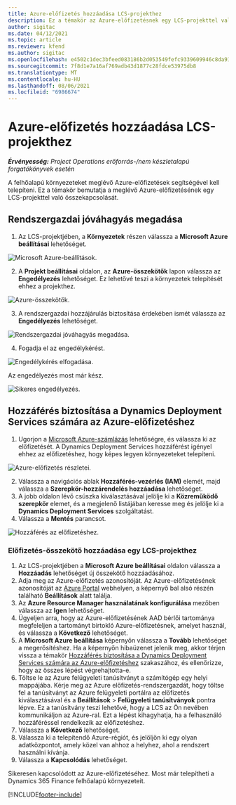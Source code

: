```yaml
---
title: Azure-előfizetés hozzáadása LCS-projekthez
description: Ez a témakör az Azure-előfizetésnek egy LCS-projekttel való összekapcsolásával kapcsolatban tartalmaz tájékoztatást.
author: sigitac
ms.date: 04/12/2021
ms.topic: article
ms.reviewer: kfend
ms.author: sigitac
ms.openlocfilehash: e4502c1dec3bfeed083186b2d053549fefc9339609946c8da919b46e0e56cc79
ms.sourcegitcommit: 7f8d1e7a16af769adb43d1877c28fdce53975db8
ms.translationtype: MT
ms.contentlocale: hu-HU
ms.lasthandoff: 08/06/2021
ms.locfileid: "6986674"
---
```

# <a name="add-an-azure-subscription-to-an-lcs-project"></a>Azure-előfizetés hozzáadása LCS-projekthez

_**Érvényesség:** Project Operations erőforrás-/nem készletalapú forgatókönyvek esetén_

A felhőalapú környezeteket meglévő Azure-előfizetések segítségével kell telepíteni. Ez a témakör bemutatja a meglévő Azure-előfizetésének egy LCS-projekttel való összekapcsolását. 

## <a name="grant-admin-consent"></a>Rendszergazdai jóváhagyás megadása

1. Az LCS-projektjében, a **Környezetek** részen válassza a **Microsoft Azure beállításai** lehetőséget.

![Microsoft Azure-beállítások.](./media/1MicrosoftAzureSettings.png)

2. A **Projekt beállításai** oldalon, az **Azure-összekötők** lapon válassza az **Engedélyezés** lehetőséget. Ez lehetővé teszi a környezetek telepítését ehhez a projekthez.

![Azure-összekötők.](./media/2AzureConnectors.png)

3. A rendszergazdai hozzájárulás biztosítása érdekében ismét válassza az **Engedélyezés** lehetőséget.

![Rendszergazdai jóváhagyás megadása.](./media/3GrantAdminConsent.png)

4. Fogadja el az engedélykérést.

![Engedélykérés elfogadása.](./media/4AcceptPermissionRequest.png)

Az engedélyezés most már kész. 

![Sikeres engedélyezés.](./media/5AuthorizationComplete.png)

## <a name="provide-dynamics-deployment-services-access-to-your-azure-subscription"></a><a name="provide"></a>Hozzáférés biztosítása a Dynamics Deployment Services számára az Azure-előfizetéshez

1. Ugorjon a [Microsoft Azure-számlázás](https://portal.azure.com/#blade/Microsoft\_Azure\_Billing/SubscriptionsBlade) lehetőségre, és válassza ki az előfizetését. A Dynamics Deployment Services hozzáférést igényel ehhez az előfizetéshez, hogy képes legyen környezeteket telepíteni.

![Azure-előfizetés részletei.](./media/6AzureSubscription.png)

2. Válassza a navigációs ablak **Hozzáférés-vezérlés (IAM)** elemét, majd válassza a **Szerepkör-hozzárendelés hozzáadása** lehetőséget.
3. A jobb oldalon lévő csúszka kiválasztásával jelölje ki a **Közreműködő szerepkör** elemet, és a megjelenő listájában keresse meg és jelölje ki a **Dynamics Deployment Services** szolgáltatást. 
4. Válassza a **Mentés** parancsot.

![Hozzáférés az előfizetéshez.](./media/7SubscriptionAccess.png)

### <a name="add-a-subscription-connector-to-an-lcs-project"></a>Előfizetés-összekötő hozzáadása egy LCS-projekthez

1. Az LCS-projektjében a **Microsoft Azure beállításai** oldalon válassza a **Hozzáadás** lehetőséget új összekötő hozzáadásához.
2. Adja meg az Azure-előfizetés azonosítóját. Az Azure-előfizetésének azonosítóját az [Azure Portal](https://ms.portal.azure.com/) webhelyen, a képernyő bal alsó részén található **Beállítások** alatt találja.
3. Az **Azure Resource Manager használatának konfigurálása** mezőben válassza az **Igen** lehetőséget.
4. Ügyeljen arra, hogy az Azure-előfizetésének AAD bérlői tartománya megfeleljen a tartományt birtokló Azure-előfizetésnek, amelyet használ, és válassza a **Következő** lehetőséget.
5. A **Microsoft Azure beállítása** képernyőn válassza a **Tovább** lehetőséget a megerősítéshez. Ha a képernyőn hibaüzenet jelenik meg, akkor térjen vissza a témakör [Hozzáférés biztosítása a Dynamics Deployment Services számára az Azure-előfizetéshez](#provide) szakaszához, és ellenőrizze, hogy az összes lépést végrehajtotta-e.
6. Töltse le az Azure felügyeleti tanúsítványt a számítógép egy helyi mappájába. Kérje meg az Azure előfizetés-rendszergazdát, hogy töltse fel a tanúsítványt az Azure felügyeleti portálra az előfizetés kiválasztásával és a **Beállítások** > **Felügyeleti tanúsítványok** pontra lépve. Ez a tanúsítvány teszi lehetővé, hogy a LCS az Ön nevében kommunikáljon az Azure-ral. Ezt a lépést kihagyhatja, ha a felhasználó hozzáféréssel rendelkezik az előfizetéshez.
7. Válassza a **Következő** lehetőséget.
8. Válassza ki a telepítendő Azure-régiót, és jelöljön ki egy olyan adatközpontot, amely közel van ahhoz a helyhez, ahol a rendszert használni kívánja.
9.  Válassza a **Kapcsolódás** lehetőséget.

Sikeresen kapcsolódott az Azure-előfizetéséhez. Most már telepítheti a Dynamics 365 Finance felhőalapú környezeteit.




[!INCLUDE[footer-include](../includes/footer-banner.md)]
